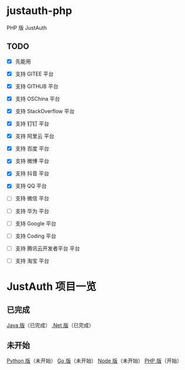 # justauth-php
PHP 版 JustAuth

## TODO
- [x]  先能用
- [x]  支持 GITEE 平台
- [x]  支持 GITHUB 平台
- [x]  支持 OSChina 平台
- [x]  支持 StackOverflow 平台  
- [x]  支持 钉钉 平台  
- [x]  支持 阿里云 平台
- [x]  支持 百度 平台  
- [x]  支持 微博 平台
- [x]  支持 抖音 平台
- [x]  支持 QQ 平台
- [ ]  支持 微信 平台
- [ ]  支持 华为 平台
- [ ]  支持 Google 平台
- [ ]  支持 Coding 平台
- [ ]  支持 腾讯云开发者平台 平台
- [ ]  支持 淘宝 平台


# JustAuth 项目一览

## 已完成

 [Java 版](https://github.com/justauth/JustAuth)（已完成）
 [.Net 版](https://github.com/justauth/CollectiveOAuth)（已完成）
 
## 未开始

 [Python 版](https://github.com/justauth/justauth-python)（未开始）
 [Go 版](https://github.com/justauth/justauth-go)（未开始）
 [Node 版](https://github.com/justauth/justauth-node)（未开始）
 [PHP 版](https://github.com/justauth/justauth-php)（开始）
